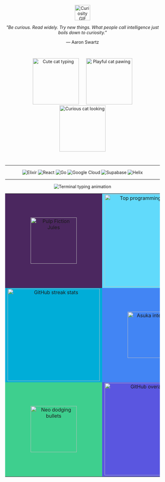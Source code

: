 <p align="center">
  <img src="https://media.giphy.com/media/mGcNjsfWAjY5AEZNw6/giphy.gif" width="50" alt="Curiosity GIF" />
</p>

<p align="center">
  <i>"Be curious. Read widely. Try new things. What people call intelligence just boils down to curiosity."</i>
</p>
<p align="center">— Aaron Swartz</p>


<div style="
  background: url('[https://media.giphy.com/media/v1.Y2lkPTc5MGI3NjExNDA3ZzdtZ3oxYm8zMjQ1a29xb3JhY2F3aW5vZHFtc2h2bHR6c29hZXV5bWZ1cGV4am1mbw/giphy.gif](https://media2.giphy.com/media/v1.Y2lkPTc5MGI3NjExdGk4cDhvOHBtNW5kdmJ5enlmMGQyNTU1Y2l2MWh5YmtpeXgxcXJpbCZlcD12MV9pbnRlcm5hbF9naWZfYnlfaWQmY3Q9Zw/l41lNbxo3JEJbRRCg/giphy.gif)') 
              center center / 150px 150px 
              repeat;
  padding: 30px 0;
  border-radius: 12px;
  max-width: 520px;
  margin: auto;
  box-sizing: border-box;
">
  <p align="center" style="margin: 0;">
    <img src="https://media.giphy.com/media/JIX9t2j0ZTN9S/giphy.gif" width="150" alt="Cute cat typing" style="margin: 0 10px;" />
    <img src="https://media.giphy.com/media/mlvseq9yvZhba/giphy.gif" width="150" alt="Playful cat pawing" style="margin: 0 10px;" />
    <img src="https://media.giphy.com/media/3oriO0OEd9QIDdllqo/giphy.gif" width="150" alt="Curious cat looking" style="margin: 0 10px;" />
  </p>
</div>


<!-- 
<p align="center">
  <a href="https://ajtbrown.com/">
    <img src="https://avatars.githubusercontent.com/u/1680273?v=4" width="80" style="border-radius: 50%" alt="AJ Brown avatar" />
  </a>
</p> -->



 --- 
<p align="center" >
  <img src="https://img.shields.io/badge/Elixir-4B275F?logo=elixir&logoColor=white&style=for-the-badge" alt="Elixir" />
  <img src="https://img.shields.io/badge/React-61DAFB?logo=react&logoColor=black&style=for-the-badge" alt="React" />
  <img src="https://img.shields.io/badge/Golang-00ADD8?logo=go&logoColor=white&style=for-the-badge" alt="Go" />
  <img src="https://img.shields.io/badge/GCP-4285F4?logo=google-cloud&logoColor=white&style=for-the-badge" alt="Google Cloud" />
  <img src="https://img.shields.io/badge/Supabase-3ECF8E?logo=supabase&logoColor=white&style=for-the-badge" alt="Supabase" />
  <img src="https://img.shields.io/badge/Helix-5A56E0?logo=helix-editor&logoColor=white&style=for-the-badge" alt="Helix" />
</p>

<!-- --- -->

<!-- <p align="center">
  <img src="https://github-readme-stats.vercel.app/api/top-langs/?username=AJ-Brown-InTech&layout=compact&theme=tokyonight" width="42%" alt="Top programming languages" />
</p>

<p align="center">
  <img src="https://github-readme-streak-stats.herokuapp.com/?user=AJ-Brown-InTech&theme=tokyonight" width="60%" alt="GitHub streak stats" />
</p>

<p align="center">
  <img src="https://github-readme-stats.vercel.app/api?username=AJ-Brown-InTech&show_icons=true&theme=tokyonight" width="60%" alt="GitHub overall stats" />
</p> -->

---

<p align="center">
  <img src="https://readme-typing-svg.demolab.com?font=Fira+Code&weight=500&size=22&pause=1000&color=F7F7F7&center=true&vCenter=true&width=440&height=40&lines=cd+~/projects;ls+-la;vim+life" alt="Terminal typing animation" />
</p>

<!-- <table align="center" width="100%" style="max-width: 800px; text-align: center; margin: auto;">
  <tr>
    <td width="50%" style="vertical-align: middle;">
      <img src="https://media.giphy.com/media/3o6ZtaO9BZHcOjmErm/giphy.gif" width="150" alt="Pulp Fiction Jules Winnfield" />
    </td>
    <td width="50%" style="vertical-align: middle;">
      <img src="https://github-readme-stats.vercel.app/api/top-langs/?username=AJ-Brown-InTech&layout=compact&theme=tokyonight" width="300" alt="Top programming languages" />
    </td>
  </tr>

  <tr>
    <td width="50%" style="vertical-align: middle;">
      <img src="https://github-readme-streak-stats.herokuapp.com/?user=AJ-Brown-InTech&theme=tokyonight" width="300" alt="GitHub streak stats" />
    </td>
    <td width="50%" style="vertical-align: middle;">
      <img src="https://media.giphy.com/media/xT1XGzvHfU3xNjsn7i/giphy.gif" width="150" alt="Asuka Langley Soryu angry" />
    </td>
  </tr>

  <tr>
    <td width="50%" style="vertical-align: middle;">
      <img src="https://media.giphy.com/media/l4pTfx2qLszoacZRS/giphy.gif" width="150" alt="Richard Stallman waving" />
    </td>
    <td width="50%" style="vertical-align: middle;">
      <img src="https://github-readme-stats.vercel.app/api?username=AJ-Brown-InTech&show_icons=true&theme=tokyonight" width="300" alt="GitHub overall stats" />
    </td>
  </tr>
</table>
 -->
<table align="center" width="100%" style="max-width: 800px; text-align: center; margin: auto;">
  <tr>
    <td width="50%" style="vertical-align: middle; background-color: #4B275F;"> <!-- Elixir badge color -->
      <img src="https://media0.giphy.com/media/v1.Y2lkPTc5MGI3NjExMm9mNXoyd2huZjB0cmF3NzNzdDJyMmVxcHRya25tMXJ3MjF4bmtqaCZlcD12MV9pbnRlcm5hbF9naWZfYnlfaWQmY3Q9Zw/M6FcAlmZKcUSI/giphy.gif" width="150" alt="Pulp Fiction Jules" />
    </td>
    <td width="50%" style="vertical-align: middle; background-color: #61DAFB;"> <!-- React badge color -->
      <img src="https://github-readme-stats.vercel.app/api/top-langs/?username=AJ-Brown-InTech&layout=compact&theme=tokyonight" width="300" alt="Top programming languages" />
    </td>
  </tr>

  <tr>
    <td width="50%" style="vertical-align: middle; background-color: #00ADD8;"> <!-- Golang badge color -->
      <img src="https://github-readme-streak-stats.herokuapp.com/?user=AJ-Brown-InTech&theme=tokyonight" width="300" alt="GitHub streak stats" />
    </td>
    <td width="50%" style="vertical-align: middle; background-color: #4285F4;"> <!-- GCP badge color -->
      <img src="https://media2.giphy.com/media/v1.Y2lkPTc5MGI3NjExcmdxOGtjM3RwZGw3OXFsMnhtbm1jejRjdHJra2syNG1peTUxc3ZjYSZlcD12MV9pbnRlcm5hbF9naWZfYnlfaWQmY3Q9Zw/l0K4mbH4lKBhAPFU4/giphy.gif" width="150" alt="Asuka intense" />
    </td>
  </tr>

  <tr>
    <td width="50%" style="vertical-align: middle; background-color: #3ECF8E;"> <!-- Supabase badge color -->
      <img src="https://media4.giphy.com/media/v1.Y2lkPTc5MGI3NjExeW9taHhtYzliMmNiZXV1czk2aTA0aGR3bmd4d2Y1NDNtOWo1c2RzYiZlcD12MV9pbnRlcm5hbF9naWZfYnlfaWQmY3Q9Zw/eoxomXXVL2S0E/giphy.gif" width="150" alt="Neo dodging bullets" />
    </td>
    <td width="50%" style="vertical-align: middle; background-color: #5A56E0;"> <!-- Helix badge color -->
      <img src="https://github-readme-stats.vercel.app/api?username=AJ-Brown-InTech&show_icons=true&theme=tokyonight" width="300" alt="GitHub overall stats" />
    </td>
  </tr>
</table>

